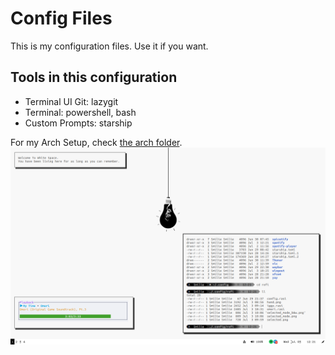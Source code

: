 # Config Files
This is my configuration files. Use it if you want.

## Tools in this configuration
* Terminal UI Git: lazygit
* Terminal: powershell, bash
* Custom Prompts: starship

For my Arch Setup, check [the arch folder](./arch).
![](./arch/img/Preview_8.png)
